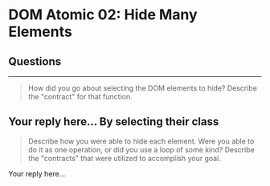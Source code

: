 # DOM Atomic 02: Hide Many Elements

## Questions

---

> How did you go about selecting the DOM elements to hide? Describe the "contract" for that function.

Your reply here...
By selecting their class 
---

> Describe how you were able to hide each element. Were you able to do it as one operation, or did you use a loop of some kind? Describe the "contracts" that were utilized to accomplish your goal.

Your reply here...
